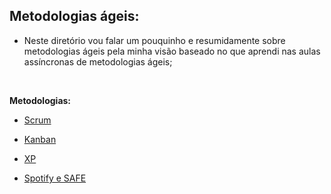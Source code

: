 ## Metodologias ágeis:



* Neste diretório vou falar um pouquinho e resumidamente sobre metodologias ágeis pela minha visão baseado no que aprendi nas aulas assíncronas de metodologias ágeis;

  ​



**Metodologias:**

* [Scrum](https://github.com/Feruaro/Pan-Academy-Java/blob/main/Aulas/05-10%20e%2006-10/Metodologias%20%C3%A1geis/Scrum.md)

* [Kanban](https://github.com/Feruaro/Pan-Academy-Java/blob/main/Aulas/05-10%20e%2006-10/Metodologias%20%C3%A1geis/Kanban.md)

* [XP](https://github.com/Feruaro/Pan-Academy-Java/blob/main/Aulas/05-10%20e%2006-10/Metodologias%20%C3%A1geis/XP.md)

* [Spotify e SAFE](https://github.com/Feruaro/Pan-Academy-Java/blob/main/Aulas/05-10%20e%2006-10/Metodologias%20%C3%A1geis/Spotify%20e%20SAFE.md)

  ​